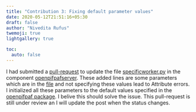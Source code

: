 ```yaml
---
title: "Contribution 3: Fixing default parameter values"
date: 2020-05-12T21:51:16+05:30
draft: false
author: "Nivedita Rufus"
twemoji: true
lightgallery: true

toc:
  auto: false
---
```


I had submitted a [pull-request](https://github.com/robocomp/human-detection/pull/4) to update the file [specificworker.py](https://github.com/robocomp/human-detection/blob/master/components/openpifpafserver/src/specificworker.py) in the component [openpifpafserver](https://github.com/robocomp/human-detection/tree/master/components/openpifpafserver). These added lines are some parameters which are in the [file](https://github.com/vita-epfl/openpifpaf/blob/master/openpifpaf/network/nets.py) and not specifying these values lead to Attribute errors. I initialized all these parameters to the default values specified in the [openpifpaf package](https://github.com/vita-epfl/openpifpaf). I belive this should solve the issue. 
This pull-request is still under review an I will update the post when the status changes.